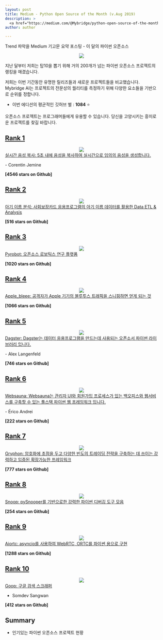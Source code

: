 ```yaml
---
layout: post
title: Medium - Python Open Source of the Month (v.Aug 2019)
description: >
  <a href="https://medium.com/@Mybridge/python-open-source-of-the-month-v-aug-2019-495f49af1ac2">원문 - Mybridge</a>
author: author

---
```

Trend 파악을 Medium 기고문 요약 포스팅 - 이 달의 파이썬 오픈소스

<center>
<img src="https://miro.medium.com/max/2760/1*rnKxKmL2YfzHUAr6bDy3vg.png"/>
</center>

지난 달부터 저희는 탑10을 뽑기 위해 거의 200개가 넘는 파이썬 오픈소스 프로젝트의 랭킹을 매겼습니다.

저희는 이번 기간동안 유명한 릴리즈들과 새로운 프로젝트들을 비교했습니다. Mybridge AI는 프로젝트의 전문성의 퀄리티를 측정하기 위해 다양한 요소들을 기반으로 순위를 정합니다.
* 이번 에디션의 평균적인 깃허브 별 : <b>1084</b> ⭐️

오픈소스 프로젝트는 프로그래머들에게 유용할 수 있습니다. 당신을 고양시키는 흥미로운 프로젝트를 찾길 바랍니다.

## <u>Rank 1</u>
<center>
<img src="https://miro.medium.com/max/320/0*X4iNMNAG3Kcf3yN5"/>
</center>
<a href="https://github.com/CorentinJ/Real-Time-Voice-Cloning?utm_source=mybridge&utm_medium=blog&utm_campaign=read_more"><u>실시간 음성 복사: 5초 내에 음성을 복사하여 실시간으로 임의의 음성을 생성합니다.</u></a>

\- Corentin Jemine

<b>[4546 stars on Github]</b>
## <u>Rank 2</u>
<center>
<img src="https://miro.medium.com/max/320/0*J117EXhas4TWnd0D.png"/>
</center>
<a href="https://github.com/PhantomInsights/baby-names-analysis?utm_source=mybridge&utm_medium=blog&utm_campaign=read_more"><u>아기 이름 분석:  사회보장카드 응용프로그램의 아기 이름 데이터를 활용한 Data ETL & Analysis</u></a>

<b>[516 stars on Github]</b>
## <u>Rank 3</u>
<center>
<img src="https://miro.medium.com/max/320/0*m-2eoAf6QstCL5ac.png"/>
</center>
<a href="https://github.com/facebookresearch/pyrobot?utm_source=mybridge&utm_medium=blog&utm_campaign=read_more"><u>Pyrobot: 오픈소스 로보틱스 연구 플랫폼</u></a>

<b>[1020 stars on Github]</b>
## <u>Rank 4</u>
<center>
<img src="https://miro.medium.com/max/320/0*nWlcSSScsV5OxCwt.png"/>
</center>
<a href="https://github.com/hexway/apple_bleee?utm_source=mybridge&utm_medium=blog&utm_campaign=read_more"><u>Apple_bleee: 공격자가 Apple 기기의 블루투스 트래픽을 스니핑하면 얻게 되는 것</u></a>

<b>[1066 stars on Github]</b>
## <u>Rank 5</u>
<center>
<img src="https://miro.medium.com/max/320/0*hXBZjBabKXm9fudF"/>
</center>
<a href="https://github.com/dagster-io/dagster?utm_source=mybridge&utm_medium=blog&utm_campaign=read_more"><u>Dagster: Dagster는 데이터 응용프로그램을 만드는데 사용되는 오픈소서 파이썬 라이브러리 입니다.</u></a>

\- Alex Langenfeld

<b>[746 stars on Github]</b>
## <u>Rank 6</u>
<center>
<img src="https://miro.medium.com/max/320/0*RvfpOcTPdZy9P5qz"/>
</center>
<a href="https://github.com/websauna/websauna?utm_source=mybridge&utm_medium=blog&utm_campaign=read_more"><u>Websauna: Websauna는 관리자 UI와 회원가입 프로세스가 있는 백오피스와 웹서비스를 구축할 수 있는 풀스택 파이썬 웹 프레임워크 입니다.</u></a>

\- Érico Andrei

<b>[222 stars on Github]</b>
## <u>Rank 7</u>
<center>
<img src="https://miro.medium.com/max/320/0*ga6ez9SGCCzL4byz.png"/>
</center>
<a href="https://github.com/garethdmm/gryphon?utm_source=mybridge&utm_medium=blog&utm_campaign=read_more"><u>Gryphon: 암호화에 초점을 두고 다양한 빈도의 트레이딩 전략을 구축하는 데 쓰이는 강력하고 입증된 확장가능한 프레임워크</u></a>

<b>[777 stars on Github]</b>
## <u>Rank 8</u>
<center>
<img src="https://miro.medium.com/max/320/0*CYLYXtEVTBxqrDDL.png"/>
</center>
<a href="https://github.com/alexmojaki/snoop?utm_source=mybridge&utm_medium=blog&utm_campaign=read_more"><u>Snoop: pySnooper를 기반으로한 강력한 파이썬 디버깅 도구 모음</u></a>

<b>[254 stars on Github]</b>
## <u>Rank 9</u>
<center>
<img src="https://miro.medium.com/max/320/0*8IuVy8hgPdjP1DkE.png"/>
</center>
<a href="https://github.com/aiortc/aiortc?utm_source=mybridge&utm_medium=blog&utm_campaign=read_more"><u>Aiortc: asyncio를 사용하여 WebRTC, ORTC를 파이썬 용으로 구현</u></a>

<b>[1288 stars on Github]</b>
## <u>Rank 10</u>
<center>
<img src="https://miro.medium.com/max/320/0*Y80hNUrD2umMg1L8.png"/>
</center>
<a href="https://github.com/s0md3v/goop?utm_source=mybridge&utm_medium=blog&utm_campaign=read_more%20data-href="><u>Goop: 구글 검색 스크래퍼</u></a>

- Somdev Sangwan

<b>[412 stars on Github]</b>

## Summary
* 인기있는 파이썬 오픈소스 프로젝트 현황
